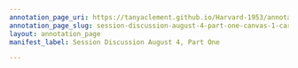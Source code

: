 ```yaml
---
annotation_page_uri: https://tanyaclement.github.io/Harvard-1953/annotations/session-discussion-august-4-part-one-canvas-1-carver-collins.json
annotation_page_slug: session-discussion-august-4-part-one-canvas-1-carver-collins
layout: annotation_page
manifest_label: Session Discussion August 4, Part One

---
```

